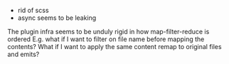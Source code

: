 - rid of scss
- async seems to be leaking

The plugin infra seems to be unduly rigid in how map-filter-reduce is ordered
E.g. what if I want to filter on file name before mapping the contents? What if I want to apply the same content remap to original files and emits?


